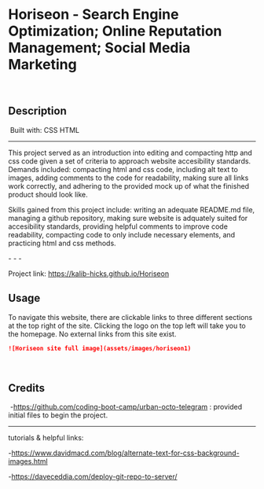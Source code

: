 # Horiseon - Search Engine Optimization; Online Reputation Management; Social Media Marketing
​
## Description 
​
Built with:
CSS
HTML

- - -


This project served as an introduction into editing and compacting http and css code given a set of criteria to approach website accesibility standards. Demands included: compacting 
html and css code, including alt text to images, adding comments to the code for readability, making sure all links work correctly, and adhering to the provided mock up of what
the finished product should look like.

Skills gained from this project include: writing an adequate README.md file, managing a github repository, making sure website is adquately suited for accesibility standards,
providing helpful comments to improve code readability, compacting code to only include necessary elements, and practicing html and css methods.


​- - -

​Project link: https://kalib-hicks.github.io/Horiseon


## Usage

To navigate this website, there are clickable links to three different sections at the top right of the site. Clicking the logo on the top left will take you to the homepage. No external links from this site exist. 

```md
![Horiseon site full image](assets/images/horiseon1)
```

​
## Credits
​
-https://github.com/coding-boot-camp/urban-octo-telegram : provided initial files to begin the project.
​
- - - 

tutorials & helpful links: 

-https://www.davidmacd.com/blog/alternate-text-for-css-background-images.html 

-https://daveceddia.com/deploy-git-repo-to-server/
